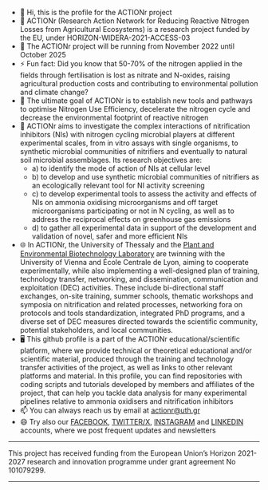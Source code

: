 - 👋 Hi, this is the profile for the ACTIONr project
- 👀 ACTIONr (Research Action Network for Reducing Reactive Nitrogen Losses from Agricultural Ecosystems) is a research project funded by the EU, under HORIZON-WIDERA-2021-ACCESS-03
- 📅 The ACTIONr project will be running from November 2022 until October 2025
- ⚡ Fun fact: Did you know that 50-70% of the nitrogen applied in the fields through fertilisation is lost as nitrate and N-oxides, raising agricultural production costs and contributing to environmental pollution 
and climate change?
- 🎯 The ultimate goal of ACTIONr is to establish new tools and pathways to optimise Nitrogen Use Efficiency, decelerate the nitrogen cycle and decrease the environmental footprint of reactive nitrogen
- 🧪 ACTIONr aims to investigate the complex interactions of nitrification inhibitors (NIs) with nitrogen cycling microbial players at different experimental scales, from in vitro assays with single organisms, to synthetic microbial communities of nitrifiers and eventually to natural soil microbial assemblages. Its research objectives are:
  - a) to identify the mode of action of NIs at cellular level
  - b) to develop and use synthetic microbial communities of nitrifiers as an ecologically relevant tool for NI activity screening
  - c) to develop experimental tools to assess the activity and effects of NIs on ammonia oxidising microorganisms and off target microorganisms participating or not in N cycling, as well as to address the reciprocal effects on greenhouse gas emissions
  - d) to gather all experimental data in support of the development and validation of novel, safer and more efficient NIs
- 🌐 In ACTIONr, the University of Thessaly and the [Plant and Environmental Biotechnology Laboratory](https://github.com/PlantEnvLab) are twinning with the University of Vienna and École Centrale de Lyon, aiming to cooperate experimentally, while also implementing a well-designed plan of training, technology transfer, networking, and dissemination, communication and exploitation (DEC) activities. These include bi-directional 
staff exchanges, on-site training, summer schools, thematic workshops and symposia on nitrification and related processes, networking fora on protocols and tools standardization, integrated PhD programs, and a 
diverse set of DEC measures directed towards the scientific community, potential stakeholders, and local communities.
- 🖥️ This github profile is a part of the ACTIONr educational/scientific platform, where we provide technical or theoretical educational and/or scientific material, produced through the training and technology 
transfer activities of the project, as well as links to other relevant platforms and material. In this profile, you can find repositories with coding scripts and tutorials developed by members and affiliates of 
the project, that can help you tackle data analysis for many experimental pipelines relative to ammonia oxidisers and nitrification inhibitors  
- 📫 You can always reach us by email at actionr@uth.gr 
- 😄 Try also our [FACEBOOK](https://www.facebook.com/ACTIONr.uth), [TWITTER/X](https://twitter.com/ACTIONr_), [INSTAGRAM](https://www.instagram.com/actionr_/) and [LINKEDIN](https://www.linkedin.com/company/actionr-university-of-thessaly-universit%C3%A4t-wien-%C3%A9cole-centrale-de-lyon/posts/?feedView=all) accounts, where we post frequent updates and newsletters

---------------------------------------------------------------------------------------------------------------------------------------------------------------------------------------------------------------------
This project has received funding from the European Union’s Horizon 2021-2027 research and innovation programme under grant agreement No 101079299.

---------------------------------------------------------------------------------------------------------------------------------------------------------------------------------------------------------------------

<!---
ACTIONr-HZN2021/ACTIONr-HZN2021 is a ✨ special ✨ repository because its `README.md` (this file) appears on your GitHub profile.
You can click the Preview link to take a look at your changes.
--->
